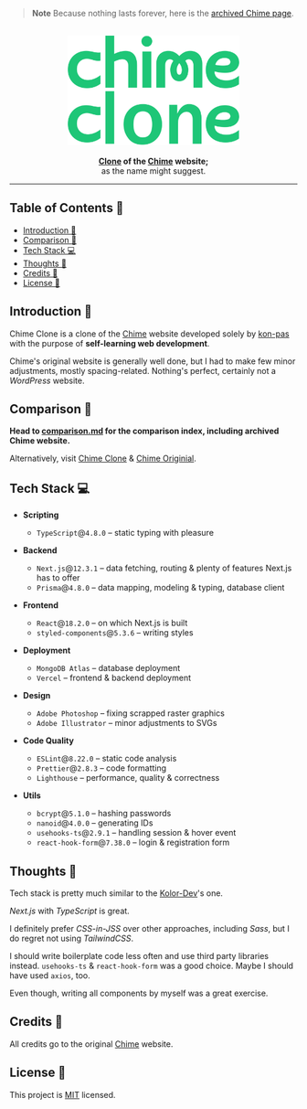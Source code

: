 > **Note**
> Because nothing lasts forever, here is the
> [archived Chime page](/assets/comparison).

<p align="center">
  <br />
  <a href="https://chime-clone.vercel.app/" target="_blank">
    <img
      alt="Chime Clone"
      title="Chime Clone"
      src="/assets/chime-clone-logo.svg"
      width="300"
      style="max-width: 100%;"
    />
  </a>
  <br /><br />
  <b align="center">
    <a href="https://chime-clone.vercel.app/">Clone</a> of the
    <a href="https://www.chime.com/">Chime</a> website;
  </b>
  <br />
  <span>as the name might suggest.</span>
</p>

---

## Table of Contents 📖 <!-- omit in toc -->

- [Introduction 👀](#introduction-)
- [Comparison 🔎](#comparison-)
- [Tech Stack 💻](#tech-stack-)
- [Thoughts 💭](#thoughts-)
- [Credits 👥](#credits-)
- [License 📝](#license-)

## Introduction 👀

Chime Clone is a clone of the [Chime](https://www.chime.com/) website developed
solely by [kon-pas](https://github.com/kon-pas) with the purpose of
**self-learning web development**.

Chime&apos;s original website is generally well done, but I had to make few
minor adjustments, mostly spacing-related. Nothing's perfect, certainly not a
_WordPress_ website.

## Comparison 🔎

**Head to [comparison.md](/assets/comparison.md) for the comparison index,
including archived Chime website.**

Alternatively, visit [Chime Clone](https://chime-clone.vercel.app/) &
[Chime Originial](https://www.chime.com/).

## Tech Stack 💻

- **Scripting**

  - `TypeScript`@`4.8.0` &ndash; static typing with pleasure

- **Backend**

  - `Next.js`@`12.3.1` &ndash; data fetching, routing & plenty of features
    Next.js has to offer
  - `Prisma`@`4.8.0` &ndash; data mapping, modeling & typing, database client

- **Frontend**

  - `React`@`18.2.0` &ndash; on which Next.js is built
  - `styled-components`@`5.3.6` &ndash; writing styles

- **Deployment**

  - `MongoDB Atlas` &ndash; database deployment
  - `Vercel` &ndash; frontend & backend deployment

- **Design**

  - `Adobe Photoshop` &ndash; fixing scrapped raster graphics
  - `Adobe Illustrator` &ndash; minor adjustments to SVGs

- **Code Quality**

  - `ESLint`@`8.22.0` &ndash; static code analysis
  - `Prettier`@`2.8.3` &ndash; code formatting
  - `Lighthouse` &ndash; performance, quality & correctness

- **Utils**

  - `bcrypt`@`5.1.0` &ndash; hashing passwords
  - `nanoid`@`4.0.0` &ndash; generating IDs
  - `usehooks-ts`@`2.9.1` &ndash; handling session & hover event
  - `react-hook-form`@`7.38.0` &ndash; login & registration form

## Thoughts 💭

Tech stack is pretty much similar to the
[Kolor-Dev](https://github.com/kon-pas/kolor-dev)&apos;s one.

_Next.js_ with _TypeScript_ is great.

I definitely prefer _CSS-in-JSS_ over other approaches, including _Sass_, but I
do regret not using _TailwindCSS_.

I should write boilerplate code less often and use third party libraries
instead. `usehooks-ts` & `react-hook-form` was a good choice. Maybe I should
have used `axios`, too.

Even though, writing all components by myself was a great exercise.

## Credits 👥

All credits go to the original [Chime](https://www.chime.com/) website.

## License 📝

This project is [MIT](/LICENSE.md) licensed.
